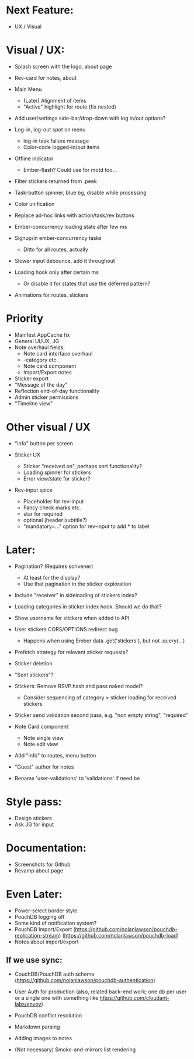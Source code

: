 # Next Feature:
- UX / Visual

# Visual / UX:
- Splash screen with the logo, about page
- Rev-card for notes, about

- Main Menu
  - (Later) Alignment of items
  - "Active" highlight for route (fix nested)

- Add user/settings side-bar/drop-down with log in/out options?
- Log-in, log-out spot on menu
  - log-in task failure message
  - Color-code logged-in/out items

- Offline indicator
  - Ember-flash? Could use for motd too...

- Filter stickers returned from .peek

- Task-button spinner, blue bg, disable while processing

- Color unification

- Replace ad-hoc links with action/task/rev buttons

- Ember-concurrency loading state after few ms
- Signup/in ember-concurrency tasks
  - Ditto for all routes, actually

- Slower input debounce, add it throughout

- Loading hook only after certain ms
  - Or disable it for states that use the deferred pattern?

- Animations for routes, stickers

# Priority
- Manifest AppCache fix
- General UI/UX, JG
- Note overhaul fields,
  - Note card interface overhaul
  - -category etc.
  - Note card component
  - Import/Export notes
- Sticker export
- "Message of the day"
- Reflection end-of-day functionality
- Admin sticker permissions
- "Timeline view"

# Other visual / UX
- "info" button per screen
- Sticker UX
  - Sticker "received on", perhaps sort functionality?
  - Loading spinner for stickers
  - Error view/state for sticker?

- Rev-input spice
  - Placeholder for rev-input
  - Fancy check marks etc.
  - star for required
  - optional (header|subtitle?)
  - "mandatory=..." option for rev-input to add * to label


# Later:
- Pagination? (Requires scrivener)
  - At least for the display?
  - Use that pagination in the sticker exploration

- Include "receiver" in sideloading of stickers index?
- Loading categories in sticker index hook. Should we do that?
- Show username for stickers when added to API
- User stickers CORS/OPTIONS redirect bug
  - Happens when using Ember data .get('stickers'), but not .query(...)
- Prefetch strategy for relevant sticker requests?


- Sticker deletion
- "Sent stickers"?

- Stickers: Remove RSVP.hash and pass naked model?
  - Consider sequencing of category > sticker loading for received stickers
- Sticker send validation second pass, e.g. "non empty string", "required"

- Note Card component
  - Note single view
  - Note edit view
- Add "info" to routes, menu button
- "Guest" author for notes
- Rename 'user-validations' to 'validations' if need be


# Style pass:
- Design stickers
- Ask JG for input

# Documentation:
- Screenshots for Github
- Revamp about page

# Even Later:
- Power-select border style
- PouchDB logging off
- Some kind of notification system?
- PouchDB Import/Export
    (https://github.com/nolanlawson/pouchdb-replication-stream)
    (https://github.com/nolanlawson/pouchdb-load)
- Notes about import/export

## If we use sync:
- CouchDB/PouchDB auth scheme
  (https://github.com/nolanlawson/pouchdb-authentication)
- User Auth for production
  (also, related back-end work; one db per user or a single one with something like https://github.com/cloudant-labs/envoy)
- PouchDB conflict resolution

- Markdown parsing
- Adding images to notes
- (Not necessary) Smoke-and-mirrors list rendering
